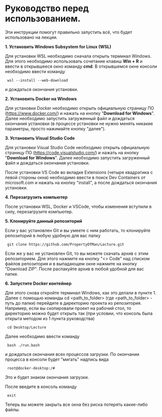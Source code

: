 ﻿

# Руководство перед использованием.

Эти инструкции помогут правильно запустить всё, что будет использовано на лекции.

**1. Установить Windows Subsystem for Linux (WSL)**

Для установки WSL необходимо сначала открыть терминал Windows. Для этого необходимо использовать сочетание клавиш **Win + R** и ввести в открывшееся окно команду **cmd**.
В открывшемся окне консоли необходимо ввести команду

	 wsl --install --web-download

и дождаться окончания установки.

**2. Установить Docker на Windows**

Для установки Docker необходимо открыть официальную страницу ПО (https://www.docker.com/) и нажать на кнопку "**Download for Windows**". Далее необходимо запустить загруженный файл и дождаться окончания установки (в процессе установки не нужно менять никакие параметры, просто нажимайте кнопку "далее").

**3. Установить Visual Studio Code**

Для установки Visual Studio Code необходимо открыть официальную страницу ПО (https://code.visualstudio.com/) и нажать на кнопку "**Download for Windows**". Далее необходимо запустить загруженный файл и дождаться окончания установки.

После установки VS Code во вкладке Extensions (четыре квадратика с левой стороны окна) необходимо ввести в поиск Dev Containers от microsoft.com и нажать на кнопку "install", а после дождаться окончания установки.
	
**4. Перезагрузить компьютер** 

После установки WSL, Docker и VSCode, чтобы изменения вступили в силу, перезагрузите компьютер.
	
**5. Клонируйте данный репозиторий**

Если у вас установлен Git и вы умеете с ним работать, то клонируйте репозиторий в любую удобную для вас папку

	 git clone https://github.com/PropertyOfMan/Lecture.git

Если же у вас не установлен Git, то вы можете скачать архив с этим репозиторием. Для этого нажмите на кнопку "<> Code" над списком файлов репозитория и в выпадающем окне нажмите на кнопку "Download ZIP". После распакуйте архив в любой удобной для вас папке.

**6. Запустите Docker контейнер**

Для этого снова откройте терминал Windows, как это делали в пункте 1. Далее с помощью команды cd <path_to_folder> (где <path_to_folder> - путь до папки) перейдите в директорию проекта из репозитория.
Например, если вы скопировали проект на рабочий стол, то директорию можно будет открыть так (при условии, что консоль была открыта методом из 1 пункта руководства)

	 cd Desktop/Lecture

Далее необходимо ввести команду 

	 bash ./run.bash
и дождаться окончания всех процессов загрузки. По окончании процесса в консоли будет "мигать" надпись вида

	 root@docker-desktop:/#
Это и будет знаком окончания загрузки.

После введите в консоль команду 

	 exit

Теперь вы можете закрыть все окна без риска потерять какие-либо файлы.


